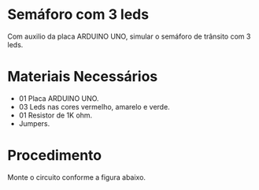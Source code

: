 # Semáforo com 3 leds 
Com auxilio da placa ARDUINO UNO, simular o semáforo de trânsito com 3 leds. 
# Materiais Necessários 
- 01 Placa ARDUINO UNO.
- 03 Leds nas cores vermelho, amarelo e verde.
- 01 Resistor de 1K ohm. 
- Jumpers. 
# Procedimento 
Monte o circuito conforme a figura abaixo. 

